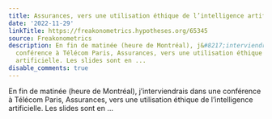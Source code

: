 ```yaml
---
title: Assurances, vers une utilisation éthique de l’intelligence artificielle
date: '2022-11-29'
linkTitle: https://freakonometrics.hypotheses.org/65345
source: Freakonometrics
description: En fin de matinée (heure de Montréal), j&#8217;interviendrais dans une
  conférence à Télécom Paris, Assurances, vers une utilisation éthique de l&#8217;intelligence
  artificielle. Les slides sont en ...
disable_comments: true
---
```

En fin de matinée (heure de Montréal), j&#8217;interviendrais dans une conférence à Télécom Paris, Assurances, vers une utilisation éthique de l&#8217;intelligence artificielle. Les slides sont en ...